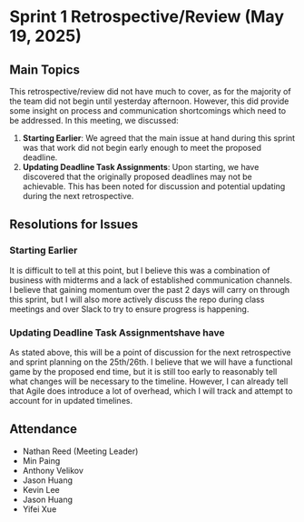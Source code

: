 # Sprint 1 Retrospective/Review (May 19, 2025)

## Main Topics
This retrospective/review did not have much to cover, as for the majority of the team did not begin until yesterday afternoon. However, this did provide some insight on process and communication shortcomings which need to be addressed. In this meeting, we discussed:
1. **Starting Earlier**: We agreed that the main issue at hand during this sprint was that work did not begin early enough to meet the proposed deadline.
2. **Updating Deadline Task Assignments**: Upon starting, we have discovered that the originally proposed deadlines may not be achievable. This has been noted for discussion and potential updating during the next retrospective.

## Resolutions for Issues
### Starting Earlier
It is difficult to tell at this point, but I believe this was a combination of business with midterms and a lack of established communication channels. I believe that gaining momentum over the past 2 days will carry on through this sprint, but I will also more actively discuss the repo during class meetings and over Slack to try to ensure progress is happening.

### Updating Deadline Task Assignmentshave have
As stated above, this will be a point of discussion for the next retrospective and sprint planning on the 25th/26th. I believe that we will have a functional game by the proposed end time, but it is still too early to reasonably tell what changes will be necessary to the timeline. However, I can already tell that Agile does introduce a lot of overhead, which I will track and attempt to account for in updated timelines.

## Attendance
- Nathan Reed (Meeting Leader)
- Min Paing
- Anthony Velikov
- Jason Huang
- Kevin Lee
- Jason Huang
- Yifei Xue